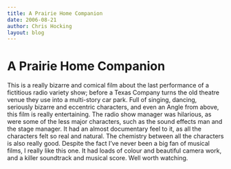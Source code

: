 ```yaml
---
title: A Prairie Home Companion
date: 2006-08-21
author: Chris Hocking
layout: blog
---
```

# A Prairie Home Companion

This is a really bizarre and comical film about the last performance of a fictitious radio variety show; before a Texas Company turns the old theatre venue they use into a multi-story car park. Full of singing, dancing, seriously bizarre and eccentric characters, and even an Angle from above, this film is really entertaining. The radio show manager was hilarious, as were some of the less major characters, such as the sound effects man and the stage manager. It had an almost documentary feel to it, as all the characters felt so real and natural. The chemistry between all the characters is also really good. Despite the fact I’ve never been a big fan of musical films, I really like this one. It had loads of colour and beautiful camera work, and a killer soundtrack and musical score. Well worth watching.